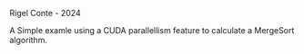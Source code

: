 Rigel Conte - 2024

A Simple examle using a CUDA parallellism feature to calculate a MergeSort algorithm.
